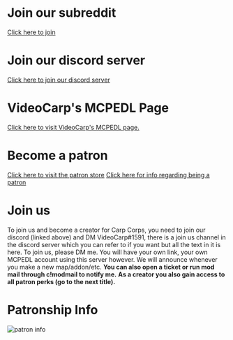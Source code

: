 # Join our subreddit
[Click here to join](https://reddit.com/r/CarpCorps)
# Join our discord server
[Click here to join our discord server](https://discord.gg/GhHbMvb)
# VideoCarp's MCPEDL Page
[Click here to visit VideoCarp's MCPEDL page.](https://mcpedl.com/user/VideoCarp1)
# Become a patron
[Click here to visit the patron store](https://donatebot.io/checkout/649140930934210560)
[Click here for info regarding being a patron](https://github.com/VideoCarp/carpcorps#patronship-info)
# Join us
To join us and become a creator for Carp Corps, you need to join our discord (linked above) and DM VideoCarp#1591,
there is a join us channel in the discord server which you can refer to if you want but all the text in it is here.
To join us, please DM me. You will have your own link, your own MCPEDL account using this server however. 
We will announce whenever you make a new map/addon/etc.
**You can also open a ticket or run mod mail through c!modmail to notify me.**
**As a creator you also gain access to all patron perks (go to the next title).**
# Patronship Info
![patron info](https://media.discordapp.net/attachments/650142879007768576/719045928883060786/image0.png)
